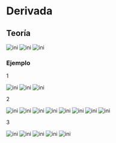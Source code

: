 # Derivada

## Teoría

![ini](./img/2022-03-11-09-49.png)
![ini](./img/2022-03-11-09-52.png)
![ini](./img/2022-03-11-09-53.png)

### Ejemplo

1

![ini](./img/2022-03-11-09-56.png)
![ini](./img/2022-03-11-09-59.png)
![ini](./img/2022-03-11-10-02.png)

2

![ini](./img/2022-03-11-10-05.png)
![ini](./img/2022-03-11-10-08.png)
![ini](./img/2022-03-11-10-11.png)
![ini](./img/2022-03-11-10-14.png)
![ini](./img/2022-03-11-10-19.png)
![ini](./img/2022-03-11-10-24.png)
![ini](./img/2022-03-11-10-25.png)
![ini](./img/2022-03-11-10-29.png)

3

![ini](./img/2022-03-11-10-33.png)
![ini](./img/2022-03-11-10-35.png)
![ini](./img/2022-03-11-10-47.png)
![ini](./img/2022-03-11-10-50.png)
![ini](./img/2022-03-11-10-52.png)
